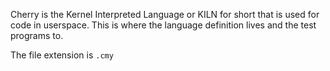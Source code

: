 Cherry is the Kernel Interpreted Language or KILN for short that is used for code in userspace.
This is where the language definition lives and the test programs to.


The file extension is `.cmy`